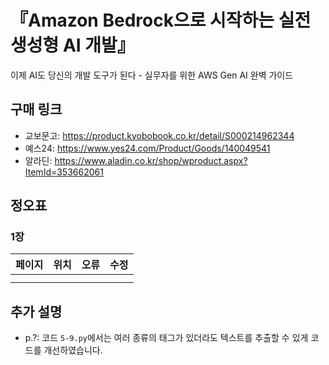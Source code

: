 # 『Amazon Bedrock으로 시작하는 실전 생성형 AI 개발』

이제 AI도 당신의 개발 도구가 된다 - 실무자를 위한 AWS Gen AI 완벽 가이드

## 구매 링크

- 교보문고: https://product.kyobobook.co.kr/detail/S000214962344
- 예스24: https://www.yes24.com/Product/Goods/140049541
- 알라딘: https://www.aladin.co.kr/shop/wproduct.aspx?ItemId=353662061

## 정오표

### 1장
| 페이지 | 위치 | 오류 | 수정 |
|--------|------|------|------|
|  |  |  |  |
|  |  |  |  |


## 추가 설명

- p.?: 코드 `5-9.py`에서는 여러 종류의 태그가 있더라도 텍스트를 추출할 수 있게 코드를 개선하였습니다.
  
